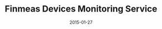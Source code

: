 ---
layout: post
title: Finmeas Devices Monitoring Service
date: 2015-01-27
image: /images/homepage/cover-1.jpg
description: <a href="http://www.finmeas.com/">FinMeas Ltd</a> is a Finnish measurement technology and service expert. FinMeas makes it easy for the customer when the initial information is obtained and the measurement device installed, the monitoring task is safely managed by FinMeas’s Internet service or the customer’s own system.
categories: [project]
tags: [Project, HTML5, Hybrid mobile app, Angularjs, Sencha Touch]
---